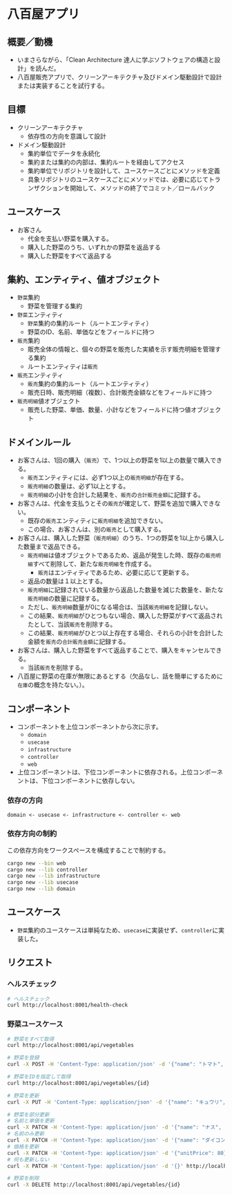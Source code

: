 # 八百屋アプリ

## 概要／動機

* いまさらながら、「Clean Architecture 達人に学ぶソフトウェアの構造と設計」を読んだ。
* 八百屋販売アプリで、クリーンアーキテクチャ及びドメイン駆動設計で設計または実装することを試行する。

## 目標

* クリーンアーキテクチャ
  * 依存性の方向を意識して設計
* ドメイン駆動設計
  * 集約単位でデータを永続化
  * 集約または集約の内部は、集約ルートを経由してアクセス
  * 集約単位でリポジトリを設計して、ユースケースごとにメソッドを定義
  * 具象リポジトリのユースケースごとにメソッドでは、必要に応じてトランザクションを開始して、メソッドの終了でコミット／ロールバック

## ユースケース

* お客さん
  * 代金を支払い野菜を購入する。
  * 購入した野菜のうち、いずれかの野菜を返品する
  * 購入した野菜をすべて返品する

## 集約、エンティティ、値オブジェクト

* `野菜`集約
  * 野菜を管理する集約
* `野菜`エンティティ
  * `野菜`集約の集約ルート（ルートエンティティ）
  * 野菜のID、名前、単価などをフィールドに持つ
* `販売`集約
  * 販売全体の情報と、個々の野菜を販売した実績を示す販売明細を管理する集約
  * ルートエンティティは`販売`
* `販売`エンティティ
  * `販売`集約の集約ルート（ルートエンティティ）
  * 販売日時、販売明細（複数）、合計販売金額などをフィールドに持つ
* `販売明細`値オブジェクト
  * 販売した野菜、単価、数量、小計などをフィールドに持つ値オブジェクト

## ドメインルール

* お客さんは、1回の購入（`販売`）で、1つ以上の野菜を1以上の数量で購入できる。
  * `販売`エンティティには、必ず1つ以上の`販売明細`が存在する。
  * `販売明細`の数量は、必ず1以上とする。
  * `販売明細`の小計を合計した結果を、`販売`の`合計販売金額`に記録する。
* お客さんは、代金を支払うとその`販売`が確定して、野菜を追加で購入できない。
  * 既存の`販売`エンティティに`販売明細`を追加できない。
  * この場合、お客さんは、別の`販売`として購入する。
* お客さんは、購入した野菜（`販売明細`）のうち、1つの野菜を1以上から購入した数量まで返品できる。
  * `販売明細`は値オブジェクトであるため、返品が発生した時、既存の`販売明細`すべて削除して、新たな`販売明細`を作成する。
    * `販売`はエンティティであるため、必要に応じて更新する。
  * 返品の数量は１以上とする。
  * `販売明細`に記録されている数量から返品した数量を減じた数量を、新たな`販売明細`の数量に記録する。
  * ただし、`販売明細`数量が0になる場合は、当該`販売明細`を記録しない。
  * この結果、`販売明細`がひとつもない場合、購入した野菜がすべて返品されたとして、当該`販売`を削除する。
  * この結果、`販売明細`がひとつ以上存在する場合、それらの小計を合計した金額を`販売`の`合計販売金額`に記録する。
* お客さんは、購入した野菜をすべて返品することで、購入をキャンセルできる。
  * 当該`販売`を削除する。
* 八百屋に野菜の在庫が無限にあるとする（欠品なし、話を簡単にするために`在庫`の概念を持たない。）。

## コンポーネント

* コンポーネントを上位コンポーネントから次に示す。
  * `domain`
  * `usecase`
  * `infrastructure`
  * `controller`
  * `web`
* 上位コンポーネントは、下位コンポーネントに依存される。上位コンポーネントは、下位コンポーネントに依存しない。

### 依存の方向

```text
domain <- usecase <- infrastructure <- controller <- web
```

### 依存方向の制約

この依存方向をワークスペースを構成することで制約する。

```bash
cargo new --bin web
cargo new --lib controller
cargo new --lib infrastructure
cargo new --lib usecase
cargo new --lib domain
```

## ユースケース

* `野菜`集約のユースケースは単純なため、`usecase`に実装せず、`controller`に実装した。

## リクエスト

### ヘルスチェック

```bash
# ヘルスチェック
curl http://localhost:8001/health-check
``````

### 野菜ユースケース

```bash
# 野菜をすべて取得
curl http://localhost:8001/api/vegetables

# 野菜を登録
curl -X POST -H 'Content-Type: application/json' -d '{"name": "トマト", "unitPrice": 100}' http://localhost:8001/api/vegetables

# 野菜をIDを指定して取得
curl http://localhost:8001/api/vegetables/{id}

# 野菜を更新
curl -X PUT -H 'Content-Type: application/json' -d '{"name": "キュウリ", "unitPrice": 30}' http://localhost:8001/api/vegetables/{id}

# 野菜を部分更新
# 名前と単価を更新
curl -X PATCH -H 'Content-Type: application/json' -d '{"name": "ナス", "unitPrice": 70}' http://localhost:8001/api/vegetables/{id}
# 名前のみ更新
curl -X PATCH -H 'Content-Type: application/json' -d '{"name": "ダイコン"}' http://localhost:8001/api/vegetables/{id}
# 価格を更新
curl -X PATCH -H 'Content-Type: application/json' -d '{"unitPrice": 80}' http://localhost:8001/api/vegetables/{id}
# 何も更新しない
curl -X PATCH -H 'Content-Type: application/json' -d '{}' http://localhost:8001/api/vegetables/{id}

# 野菜を削除
curl -X DELETE http://localhost:8001/api/vegetables/{id}
```
